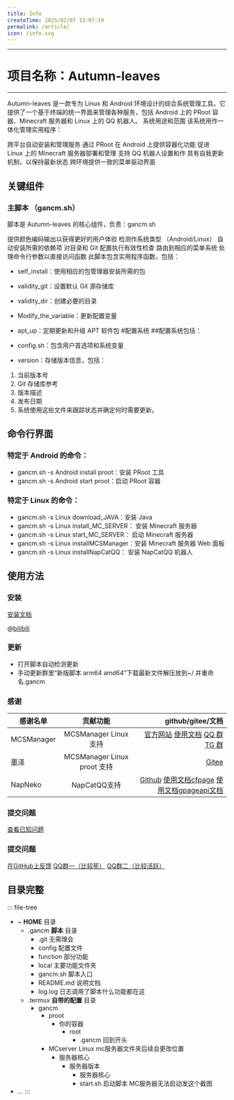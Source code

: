 ```yaml
---
title: Info
createTime: 2025/02/07 13:07:19
permalink: /article/
icon: /info.svg
---
```

---
# 项目名称：Autumn-leaves
---
Autumn-leaves 是一款专为 Linux 和 Android 环境设计的综合系统管理工具。它提供了一个基于终端的统一界面来管理各种服务，包括 Android 上的 PRoot 容器、Minecraft 服务器和 Linux 上的 QQ 机器人。
<ImageCard
  image="/icon.png"
  title="看板娘"
  description="是看板娘我们有救了(っ´Ι`)っ"
  href="/"
/>
系统用途和范围
该系统用作一体化管理实用程序：

跨平台自动安装和管理服务
通过 PRoot 在 Android 上提供容器化功能
促进 Linux 上的 Minecraft 服务器部署和管理
支持 QQ 机器人设置和作
具有自我更新机制，以保持最新状态
跨环境提供一致的菜单驱动界面

## 关键组件
### 主脚本 （gancm.sh）
脚本是 Autumn-leaves 的核心组件，负责：gancm.sh

提供颜色编码输出以获得更好的用户体验
检测作系统类型 （Android/Linux）
自动安装所需的依赖项
对目录和 Git 配置执行有效性检查
路由到相应的菜单系统
处理命令行参数以直接访问函数
此脚本包含实用程序函数，包括：

- self_install：使用相应的包管理器安装所需的包
- validity_git：设置默认 Git 源存储库
- validity_dir：创建必要的目录
- Modify_the_variable：更新配置变量
- apt_up：定期更新和升级 APT 软件包
#配置系统
##配置系统包括：

- config.sh：包含用户首选项和系统变量
- version：存储版本信息，包括：
1. 当前版本号
2. Git 存储库参考
3. 版本描述
4. 发布日期
5. 系统使用这些文件来跟踪状态并确定何时需要更新。
## 命令行界面
### 特定于 Android 的命令：
- gancm.sh -s Android install proot：安装 PRoot 工具
- gancm.sh -s Android start proot：启动 PRoot 容器
### 特定于 Linux 的命令：
- gancm.sh -s Linux download_JAVA：安装 Java
- gancm.sh -s Linux install_MC_SERVER： 安装 Minecraft 服务器
- gancm.sh -s Linux start_MC_SERVER： 启动 Minecraft 服务器
- gancm.sh -s Linux installMCSManager：安装 Minecraft 服务器 Web 面板
- gancm.sh -s Linux installNapCatQQ： 安装 NapCatQQ 机器人
## 使用方法
### 安装

[安装文档](./Installation.md)

@[bilibili](BV1ifzEYXEx7)
### 更新
- 打开脚本自动检测更新
- 手动更新群里“新版脚本 arm64 amd64“下载最新文件解压放到~/ 并重命名.gancm
### 感谢
| 感谢名单       | 贡献功能      | github/gitee/文档     |
| ------------- |:-------------:| -----:|
| MCSManager      | MCSManager Linux 支持 | [官方网站](http://mcsmanager.com/)  [使用文档](https://docs.mcsmanager.com/#/zh-cn/)  [QQ 群](https://jq.qq.com/?_wv=1027&k=Pgl9ScGw) [TG 群](https://t.me/MCSManager_dev) |
| 墨泽      | MCSManager Linux proot 支持 | [Gitee](https://gitee.com/moze_sz) |
| NapNeko     | NapCatQQ支持 | [Github](https://github.com/NapNeko/NapCatQQ) [使用文档cfpage](https://napneko.pages.dev/) [使用文档gpage](https://napneko.github.io/)[api文档](https://napcat.apifox.cn/)|

### 提交问题

[查看已知问题](./Issues.md)

### 提交问题
[在GitHub上反馈](https://github.com/MIt-gancm/Autumn-leaves/)
[QQ群一（比较死）](https://qm.qq.com/q/FpLOtSUcCs)
[QQ群二（比较活跃）](https://qm.qq.com/q/5cL7WW8SnS)

## 目录完整

::: file-tree
- ~ **HOME** 目录
  - .gancm **脚本** 目录
    - .git 无需理会
    - config 配置文件
    - function 部分功能
    - local 主要功能文件夹
    - gancm.sh 脚本入口
    - README.md 说明文档
    - log.log 日志调用了脚本什么功能都在这
  - .termux **自带的配置** 目录
    - gancm 
      - proot 
        - 你的容器
          - root
            - .gancm 回到开头
      - MCserver Linux mc服务器文件夹后续会更改位置
        - 服务器核心
          - 服务器版本
            - 服务器核心
            - start.sh 启动脚本 MC服务器无法启动发这个截图
- …
:::

